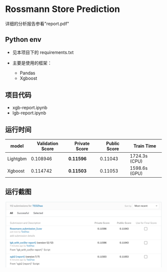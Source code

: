 # Rossmann Store Prediction

详细的分析报告参看"report.pdf"

## Python env

- 见本项目下的 requirements.txt

- 主要是使用的框架：
  - Pandas
  - Xgboost


## 项目代码

- xgb-report.ipynb
- lgb-report.ipynb


## 运行时间

| model    | Validation Score | Private Score | Public Score | Train Time          |
| -------- | ---------------- | ------------- | ------------ | ------------------- |
| Lightgbm | 0.108946         | **0.11596**   | 0.11043      | 1724.3s (CPU)       |
| Xgboost  | 0.114742         | **0.11503**   | 0.11053      | 1598.6s (GPU)       |

## 运行截图

![屏幕截图](screenshot.png)
